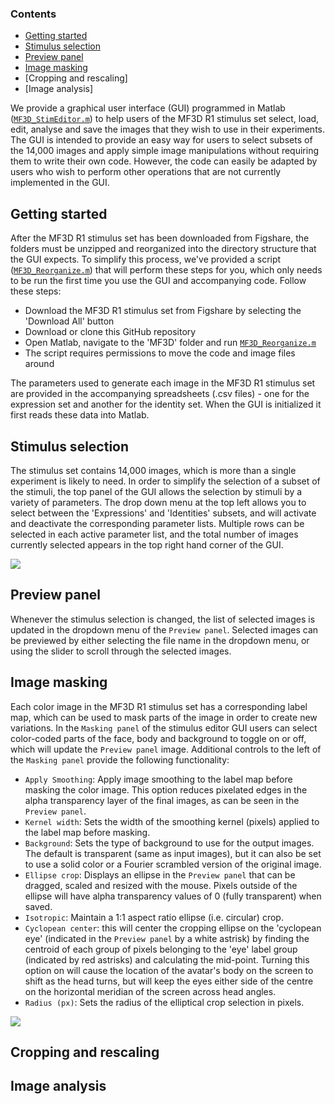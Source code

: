 ### Contents
* [Getting started](#getting-started)<br>
* [Stimulus selection](#stimulus-selection)<br>
* [Preview panel](#preview-panel)<br>
* [Image masking](#image-masking)<br>
* [Cropping and rescaling]<br>
* [Image analysis]<br>

We provide a graphical user interface (GUI) programmed in Matlab ([`MF3D_StimEditor.m`]()) to help users of the MF3D  R1 stimulus set select, load, edit, analyse and save the images that they wish to use in their experiments. The GUI is intended to provide an easy way for users to select subsets of the 14,000 images and apply simple image manipulations without requiring them to write their own code. However, the code can easily be adapted by users who wish to perform other operations that are not currently implemented in the GUI.

## Getting started
After the MF3D R1 stimulus set has been downloaded from Figshare, the folders must be unzipped and reorganized into the directory structure that the GUI expects. To simplify this process, we've provided a script ([`MF3D_Reorganize.m`]()) that will perform these steps for you, which only needs to be run the first time you use the GUI and accompanying code. Follow these steps:
* Download the MF3D R1 stimulus set from Figshare by selecting the 'Download All' button
* Download or clone this GitHub repository
* Open Matlab, navigate to the 'MF3D' folder and run [`MF3D_Reorganize.m`]()
* The script requires permissions to move the code and image files around

The parameters used to generate each image in the MF3D R1 stimulus set are provided in the accompanying spreadsheets (.csv files) - one for the expression set and another for the identity set. When the GUI is initialized it first reads these data into Matlab. 

## Stimulus selection
The stimulus set contains 14,000 images, which is more than a single experiment is likely to need. In order to simplify the selection of a subset of the stimuli, the top panel of the GUI allows the selection by stimuli by a variety of parameters. The drop down menu at the top left allows you to select between the 'Expressions' and 'Identities' subsets, and will activate and deactivate the corresponding parameter lists. Multiple rows can be selected in each active parameter list, and the total number of images currently selected appears in the top right hand corner of the GUI.

![](https://user-images.githubusercontent.com/7523776/58993609-fe80d180-87bb-11e9-8e0f-c058aacfd92a.png)

## Preview panel
Whenever the stimulus selection is changed, the list of selected images is updated in the dropdown menu of the `Preview panel`. Selected images can be previewed by either selecting the file name in the dropdown menu, or using the slider to scroll through the selected images.

## Image masking
Each color image in the MF3D R1 stimulus set has a corresponding label map, which can be used to mask parts of the image in order to create new variations. In the `Masking panel` of the stimulus editor GUI users can select color-coded parts of the face, body and background to toggle on or off, which will update the `Preview panel` image. Additional controls to the left of the `Masking panel` provide the following functionality:
* `Apply Smoothing`: Apply image smoothing to the label map before masking the color image. This option reduces pixelated edges in the alpha transparency layer of the final images, as can be seen in the `Preview panel`. 
* `Kernel width`: Sets the width of the smoothing kernel (pixels) applied to the label map before masking. 
* `Background`: Sets the type of background to use for the output images. The default is transparent (same as input images), but it can also be set to use a solid color or a Fourier scrambled version of the original image.
* `Ellipse crop`: Displays an ellipse in the `Preview panel` that can be dragged, scaled and resized with the mouse. Pixels outside of the ellipse will have alpha transparency values of 0 (fully transparent) when saved.
* `Isotropic`: Maintain a 1:1 aspect ratio ellipse (i.e. circular) crop.
* `Cyclopean center`: this will center the cropping ellipse on the 'cyclopean eye' (indicated in the `Preview panel` by a white astrisk) by finding the centroid of each group of pixels belonging to the 'eye' label group (indicated by red astrisks) and calculating the mid-point. Turning this option on will cause the location of the avatar's body on the screen to shift as the head turns, but will keep the eyes either side of the centre on the horizontal meridian of the screen across head angles.
* `Radius (px)`: Sets the radius of the elliptical crop selection in pixels.

![](https://user-images.githubusercontent.com/7523776/58993441-8b775b00-87bb-11e9-957f-ff30e3ec5f67.png)

## Cropping and rescaling

## Image analysis